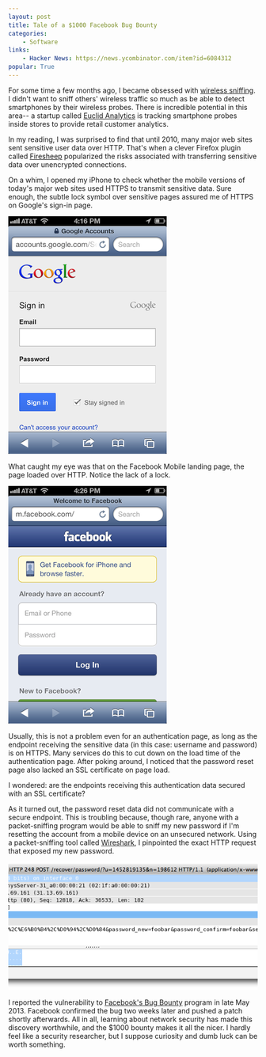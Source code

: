 ```yaml
---
layout: post
title: Tale of a $1000 Facebook Bug Bounty
categories:
    - Software
links:
    - Hacker News: https://news.ycombinator.com/item?id=6084312
popular: True
---
```


For some time a few months ago, I became obsessed with [wireless sniffing](http://en.wikipedia.org/wiki/Packet_analyzer). I didn't want to sniff others' wireless traffic so much as be able to detect smartphones by their wireless probes. There is incredible potential in this area-- a startup called [Euclid Analytics](http://euclidanalytics.com/) is tracking smartphone probes inside stores to provide retail customer analytics.

In my reading, I was surprised to find that until 2010, many major web sites sent sensitive user data over HTTP. That's when a clever Firefox plugin called [Firesheep](http://en.wikipedia.org/wiki/Firesheep) popularized the risks associated with transferring sensitive data over unencrypted connections.

On a whim, I opened my iPhone to check whether the mobile versions of today's major web sites used HTTPS to transmit sensitive data. Sure enough, the subtle lock symbol over sensitive pages assured me of HTTPS on Google's sign-in page.

![Google mobile sign-in page](/static/facebook-bug-bounty/google.png)

What caught my eye was that on the Facebook Mobile landing page, the page loaded over HTTP. Notice the lack of a lock.

![Facebook mobile sign-in page](/static/facebook-bug-bounty/facebook.png)

Usually, this is not a problem even for an authentication page, as long as the endpoint receiving the sensitive data (in this case: username and password) is on HTTPS. Many services do this to cut down on the load time of the authentication page. After poking around, I noticed that the password reset page also lacked an SSL certificate on page load.

I wondered: are the endpoints receiving this authentication data secured with an SSL certificate?

As it turned out, the password reset data did not communicate with a secure endpoint. This is troubling because, though rare, anyone with a packet-sniffing program would be able to sniff my new password if I'm resetting the account from a mobile device on an unsecured network. Using a packet-sniffing tool called [Wireshark](http://www.wireshark.org/), I pinpointed the exact HTTP request that exposed my new password.

![Wireshark displays the password in plaintext](/static/facebook-bug-bounty/wireshark.png)

I reported the vulnerability to [Facebook's Bug Bounty](https://www.facebook.com/whitehat) program in late May 2013. Facebook confirmed the bug two weeks later and pushed a patch shortly afterwards. All in all, learning about network security has made this discovery worthwhile, and the $1000 bounty makes it all the nicer. I hardly feel like a security researcher, but I suppose curiosity and dumb luck can be worth something.
